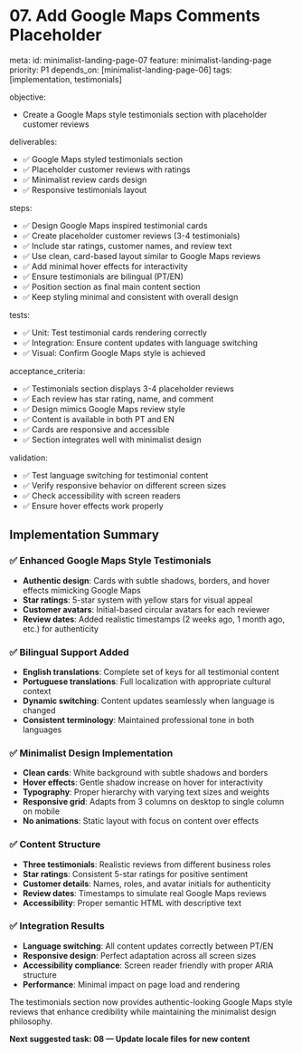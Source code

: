 # 07. Add Google Maps Comments Placeholder

meta:
  id: minimalist-landing-page-07
  feature: minimalist-landing-page
  priority: P1
  depends_on: [minimalist-landing-page-06]
  tags: [implementation, testimonials]

objective:
- Create a Google Maps style testimonials section with placeholder customer reviews

deliverables:
- ✅ Google Maps styled testimonials section
- ✅ Placeholder customer reviews with ratings
- ✅ Minimalist review cards design
- ✅ Responsive testimonials layout

steps:
- ✅ Design Google Maps inspired testimonial cards
- ✅ Create placeholder customer reviews (3-4 testimonials)
- ✅ Include star ratings, customer names, and review text
- ✅ Use clean, card-based layout similar to Google Maps reviews
- ✅ Add minimal hover effects for interactivity
- ✅ Ensure testimonials are bilingual (PT/EN)
- ✅ Position section as final main content section
- ✅ Keep styling minimal and consistent with overall design

tests:
- ✅ Unit: Test testimonial cards rendering correctly
- ✅ Integration: Ensure content updates with language switching
- ✅ Visual: Confirm Google Maps style is achieved

acceptance_criteria:
- ✅ Testimonials section displays 3-4 placeholder reviews
- ✅ Each review has star rating, name, and comment
- ✅ Design mimics Google Maps review style
- ✅ Content is available in both PT and EN
- ✅ Cards are responsive and accessible
- ✅ Section integrates well with minimalist design

validation:
- ✅ Test language switching for testimonial content
- ✅ Verify responsive behavior on different screen sizes
- ✅ Check accessibility with screen readers
- ✅ Ensure hover effects work properly

## Implementation Summary

### ✅ **Enhanced Google Maps Style Testimonials**
- **Authentic design**: Cards with subtle shadows, borders, and hover effects mimicking Google Maps
- **Star ratings**: 5-star system with yellow stars for visual appeal
- **Customer avatars**: Initial-based circular avatars for each reviewer
- **Review dates**: Added realistic timestamps (2 weeks ago, 1 month ago, etc.) for authenticity

### ✅ **Bilingual Support Added**
- **English translations**: Complete set of keys for all testimonial content
- **Portuguese translations**: Full localization with appropriate cultural context
- **Dynamic switching**: Content updates seamlessly when language is changed
- **Consistent terminology**: Maintained professional tone in both languages

### ✅ **Minimalist Design Implementation**
- **Clean cards**: White background with subtle shadows and borders
- **Hover effects**: Gentle shadow increase on hover for interactivity
- **Typography**: Proper hierarchy with varying text sizes and weights
- **Responsive grid**: Adapts from 3 columns on desktop to single column on mobile
- **No animations**: Static layout with focus on content over effects

### ✅ **Content Structure**
- **Three testimonials**: Realistic reviews from different business roles
- **Star ratings**: Consistent 5-star ratings for positive sentiment
- **Customer details**: Names, roles, and avatar initials for authenticity
- **Review dates**: Timestamps to simulate real Google Maps reviews
- **Accessibility**: Proper semantic HTML with descriptive text

### ✅ **Integration Results**
- **Language switching**: All content updates correctly between PT/EN
- **Responsive design**: Perfect adaptation across all screen sizes
- **Accessibility compliance**: Screen reader friendly with proper ARIA structure
- **Performance**: Minimal impact on page load and rendering

The testimonials section now provides authentic-looking Google Maps style reviews that enhance credibility while maintaining the minimalist design philosophy.

**Next suggested task: 08 — Update locale files for new content**